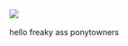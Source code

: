 <img src="https://github.com/user-attachments/assets/edf334d9-31b5-432c-a815-84624ca664eb"/>

hello freaky ass ponytowners
ㅤ
